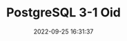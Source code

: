 ---
title: PostgreSQL 3-1 Oid
date: 2022-09-25 16:31:37
categories:
    - PostgreSQL
tags:
    - PostgreSQL
---